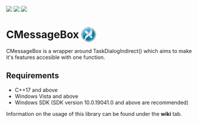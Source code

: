 ![](https://img.shields.io/badge/Current%20Release-2.0-green) ![](https://img.shields.io/badge/License-MIT-yellow) ![](https://img.shields.io/github/commits-since/Davide244/CMessageBox/latest)
# CMessageBox <img src="https://github.com/Davide244/CMessageBox/raw/d62befc8fd5747ee37f0aa6fef22fe6084485171/ReadmeIconNew.png" width="40" height="40" style="margin-bottom: -10px;">
CMessageBox is a wrapper around TaskDialogIndirect() which aims to make it's features accesible with one function.

## Requirements
- C++17 and above
- Windows Vista and above
- Windows SDK (SDK version 10.0.19041.0 and above are recommended)

Information on the usage of this library can be found under the **wiki** tab.

